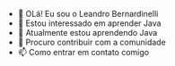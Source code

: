 - 👋 OLá! Eu sou o Leandro Bernardinelli 
- 👀 Estou interessado em aprender Java
- 🌱 Atualmente estou aprendendo Java
- 💞️ Procuro contribuir com a comunidade
- 📫 Como entrar em contato comigo

<!---
LeandroBernardinelli/LeandroBernardinelli is a ✨ special ✨ repository because its `README.md` (this file) appears on your GitHub profile.
You can click the Preview link to take a look at your changes.
--->
